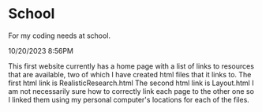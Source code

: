 # School
For my coding needs at school.

10/20/2023 8:56PM

This first website currently has a home page with a list of links to resources that are available, two of which I have created html files that it links to.
The first html link is RealisticResearch.html
The second html link is Layout.html
I am not necessarily sure how to correctly link each page to the other one so I linked them using my personal computer's locations for each of the files.
